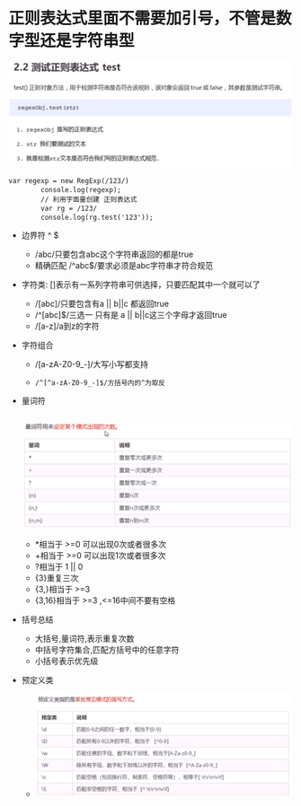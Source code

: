 # 正则表达式里面不需要加引号，不管是数字型还是字符串型

![testMe](../Img/testMe.png)

```
var regexp = new RegExp(/123/)
        console.log(regexp);
        // 利用字面量创建 正则表达式
        var rg = /123/
        console.log(rg.test('123'));
```

* 边界符 ^ $
  * /abc/只要包含abc这个字符串返回的都是true
  * 精确匹配 /^abc$/要求必须是abc字符串才符合规范

* 字符类: []表示有一系列字符串可供选择，只要匹配其中一个就可以了
  * /[abc]/只要包含有a || b||c 都返回true
  * /^[abc]$/三选一 只有是 a || b||c这三个字母才返回true
  * /[a-z]/a到z的字符

* 字符组合

  * /[a-zA-Z0-9_-]/大写小写都支持

  * ```
    /^[^a-zA-Z0-9_-]$/方括号内的^为取反
    ```

    

* 量词符

  ​	![numberString](../Img/numberString.png)

  * *相当于 >=0 可以出现0次或者很多次
  * +相当于 >=0 可以出现1次或者很多次
  * ?相当于 1 || 0
  * {3}重复三次
  * {3,}相当于 >=3
  * {3,16}相当于 >=3 ,<=16中间不要有空格

  

* 括号总结

  * 大括号,量词符,表示重复次数
  * 中括号字符集合,匹配方括号中的任意字符
  * 小括号表示优先级

* 预定义类
  * ![preview](../Img/preview.png)